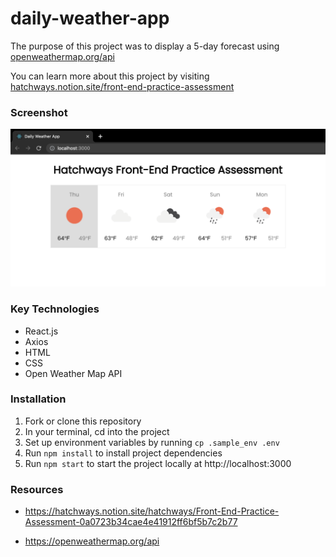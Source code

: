 # daily-weather-app

The purpose of this project was to display a 5-day forecast using [openweathermap.org/api](https://openweathermap.org/api) 

You can learn more about this project by visiting [hatchways.notion.site/front-end-practice-assessment](https://hatchways.notion.site/hatchways/Front-End-Practice-Assessment-0a0723b34cae4e41912ff6bf5b7c2b77)

### Screenshot

![screenshot](./00-screenshot.png "screenshot")

### Key Technologies

- React.js
- Axios
- HTML
- CSS
- Open Weather Map API

### Installation

1. Fork or clone this repository
2. In your terminal, cd into the project
3. Set up environment variables by running `cp .sample_env .env`
4. Run `npm install` to install project dependencies
5. Run `npm start` to start the project locally at http://localhost:3000

### Resources

- https://hatchways.notion.site/hatchways/Front-End-Practice-Assessment-0a0723b34cae4e41912ff6bf5b7c2b77

- https://openweathermap.org/api
